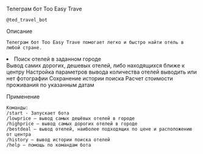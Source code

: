 Телеграм бот Too Easy Trave

    @ted_travel_bot

Описание

    Телеграм бот Too Easy Trave помогает легко и быстро найти отель в любой стране.
    
    
   <li>Поиск отелей в заданном городе</li>
    Вывод самих дорогих, дешевых отелей, либо находящихся ближе к центру
    Настройка параметров вывода
        количества отелей
        выводить или нет фотографии
    Сохранение истории поиска
    Расчет стоимости проживания по указанным датам


Применение

    Команды:
    /start - Запускает бота
    /lowprice — вывод самых дешёвых отелей в городе
    /highprice — вывод самых дорогих отелей в городе
    /bestdeal — вывод отелей, наиболее подходящих по цене и расположению от центра
    /history — вывод истории поиска отелей
    /help — помощь по командам бота
